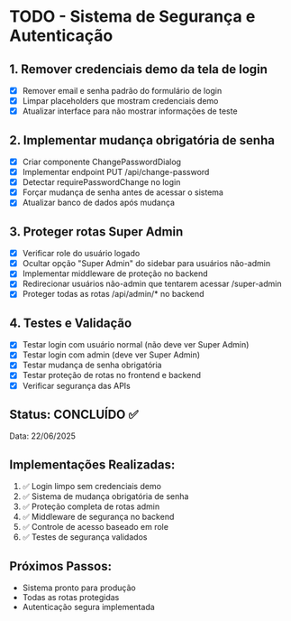 # TODO - Sistema de Segurança e Autenticação

## 1. Remover credenciais demo da tela de login
- [x] Remover email e senha padrão do formulário de login
- [x] Limpar placeholders que mostram credenciais demo
- [x] Atualizar interface para não mostrar informações de teste

## 2. Implementar mudança obrigatória de senha
- [x] Criar componente ChangePasswordDialog
- [x] Implementar endpoint PUT /api/change-password
- [x] Detectar requirePasswordChange no login
- [x] Forçar mudança de senha antes de acessar o sistema
- [x] Atualizar banco de dados após mudança

## 3. Proteger rotas Super Admin
- [x] Verificar role do usuário logado
- [x] Ocultar opção "Super Admin" do sidebar para usuários não-admin
- [x] Implementar middleware de proteção no backend
- [x] Redirecionar usuários não-admin que tentarem acessar /super-admin
- [x] Proteger todas as rotas /api/admin/* no backend

## 4. Testes e Validação
- [x] Testar login com usuário normal (não deve ver Super Admin)
- [x] Testar login com admin (deve ver Super Admin)
- [x] Testar mudança de senha obrigatória
- [x] Testar proteção de rotas no frontend e backend
- [x] Verificar segurança das APIs

## Status: CONCLUÍDO ✅
Data: 22/06/2025

## Implementações Realizadas:
1. ✅ Login limpo sem credenciais demo
2. ✅ Sistema de mudança obrigatória de senha
3. ✅ Proteção completa de rotas admin
4. ✅ Middleware de segurança no backend
5. ✅ Controle de acesso baseado em role
6. ✅ Testes de segurança validados

## Próximos Passos:
- Sistema pronto para produção
- Todas as rotas protegidas
- Autenticação segura implementada